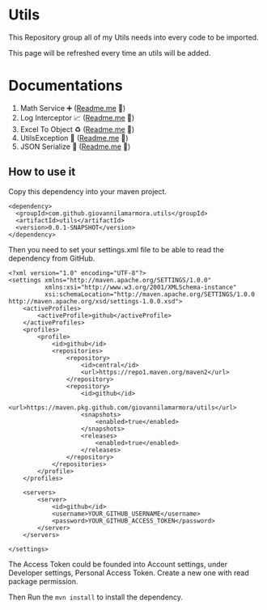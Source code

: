 # Utils

This Repository group all of my Utils needs into every code to be imported.

This page will be refreshed every time an utils will be added.

# Documentations

1. Math Service ➕ ([Readme.me](src/main/java/io/github/giovannilamarmora/utils/math/README.md) 📄)
2. Log Interceptor 📈 ([Readme.me](src/main/java/io/github/giovannilamarmora/utils/interceptors/README.md) 📄)
3. Excel To Object ♻️ ([Readme.me](src/main/java/io/github/giovannilamarmora/utils/excelObjectMpper/README.md) 📄)
4. UtilsException 🚨 ([Readme.me](src/main/java/io/github/giovannilamarmora/utils/exception/README.md) 📄)
5. JSON Serialize 🚨 ([Readme.me](src/main/java/io/github/giovannilamarmora/utils/jsonSerialize/README.md) 📄)

## How to use it

Copy this dependency into your maven project.

```
<dependency>
  <groupId>com.github.giovannilamarmora.utils</groupId>
  <artifactId>utils</artifactId>
  <version>0.0.1-SNAPSHOT</version>
</dependency>
```

Then you need to set your settings.xml file to be able to read the dependency from GitHub.

```
<?xml version="1.0" encoding="UTF-8"?>
<settings xmlns="http://maven.apache.org/SETTINGS/1.0.0"
          xmlns:xsi="http://www.w3.org/2001/XMLSchema-instance"
          xsi:schemaLocation="http://maven.apache.org/SETTINGS/1.0.0 http://maven.apache.org/xsd/settings-1.0.0.xsd">
    <activeProfiles>
        <activeProfile>github</activeProfile>
    </activeProfiles>
    <profiles>
        <profile>
            <id>github</id>
            <repositories>
                <repository>
                    <id>central</id>
                    <url>https://repo1.maven.org/maven2</url>
                </repository>
                <repository>
                    <id>github</id>
                    <url>https://maven.pkg.github.com/giovannilamarmora/utils</url>
                    <snapshots>
                        <enabled>true</enabled>
                    </snapshots>
                    <releases>
                        <enabled>true</enabled>
                    </releases>
                </repository>
            </repositories>
        </profile>
    </profiles>

    <servers>
        <server>
            <id>github</id>
            <username>YOUR_GITHUB_USERNAME</username>
            <password>YOUR_GITHUB_ACCESS_TOKEN</password>
        </server>
    </servers>

</settings>
```

The Access Token could be founded into Account settings, under Developer settings, Personal Access Token.
Create a new one with read package permission.

Then Run the `mvn install` to install the dependency.